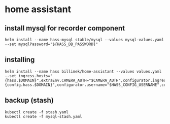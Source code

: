 # home assistant

## install mysql for recorder component

```shell
helm install --name hass-mysql stable/mysql --values mysql-values.yaml --set mysqlPassword="${HASS_DB_PASSWORD}"
```

## installing

```shell
helm install --name hass billimek/home-assistant --values values.yaml --set ingress.hosts="{hass.$DOMAIN}",extraEnv.CAMERA_AUTH="$CAMERA_AUTH",configurator.ingress.hosts="{config.hass.$DOMAIN}",configurator.username="$HASS_CONFIG_USERNAME",configurator.password="$HASS_CONFIG_PASSWORD",configurator.hassApiPassword="$HASS_API_PASSWORD"
```

## backup (stash)

```shell
kubectl create -f stash.yaml
kubectl create -f mysql-stash.yaml
```